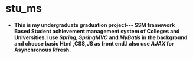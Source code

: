 # stu_ms
* #### This is my undergraduate graduation project--- SSM framework Based Student achievement management system of Colleges and Universities.I use *Spring*, *SpringMVC* and *MyBatis* in the background and choose basic Html ,CSS,JS as front end.I also use *AJAX* for Asynchronous Rfresh.
